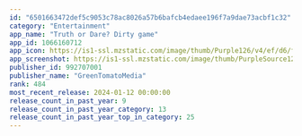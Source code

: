 ```yaml
---
id: "6501663472def5c9053c78ac8026a57b6bafcb4edaee196f7a9dae73acbf1c32"
category: "Entertainment"
app_name: "Truth or Dare? Dirty game"
app_id: 1066160712
app_icon: https://is1-ssl.mzstatic.com/image/thumb/Purple126/v4/ef/d6/ff/efd6ff3e-b67e-417d-9280-fbfbfb859c7c/AppIcon-0-0-1x_U007emarketing-0-7-0-85-220.png/1024x1024bb.png
app_screenshot: https://is1-ssl.mzstatic.com/image/thumb/PurpleSource126/v4/76/16/9e/76169e84-4020-80e1-ba5a-c2e98e084a3a/86ee567c-abd7-441d-ab89-21430bd84bf3_1_APP_IPHONE_55_1.png/1242x2208bb.png
publisher_id: 992707001
publisher_name: "GreenTomatoMedia"
rank: 484
most_recent_release: 2024-01-12 00:00:00
release_count_in_past_year: 9
release_count_in_past_year_category: 13
release_count_in_past_year_top_in_category: 25
---
```

